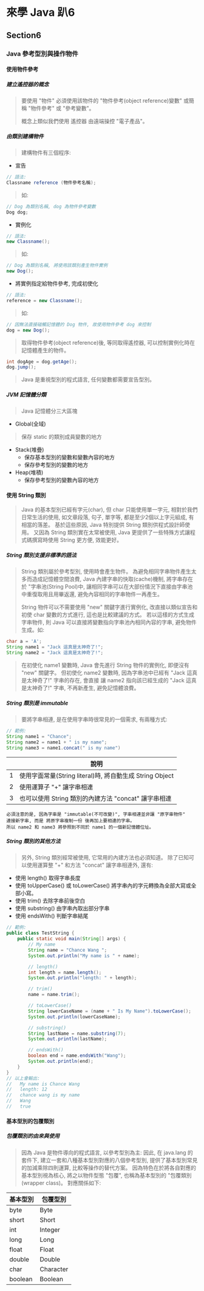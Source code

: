 # 來學 Java 趴6

## Section6

### Java 參考型別與操作物件

#### 使用物件參考
##### 建立遙控器的概念
> 要使用 "物件" 必須使用該物件的 "物件參考(object reference)變數" 或簡稱 "物件參考"
> 或 "參考變數"。
>
> 概念上類似我們使用 遙控器 由遠端操控 "電子產品"。

##### 由類別建構物件
> 建構物件有三個程序:
* 宣告
```java
// 語法:
Classname reference (物件參考名稱);
```
> 如:
```java
// Dog 為類別名稱, dog 為物件參考變數
Dog dog;
```
* 實例化
```java
// 語法:
new Classname();
```
> 如:
```java
// Dog 為類別名稱, 將使用該類別產生物件實例
new Dog();
```
* 將實例指定給物件參考, 完成初使化
```java
// 語法:
reference = new Classname();
```
> 如:
```java
// 因無法直接碰觸記憶體的 Dog 物件, 故使用物件參考 dog 來控制
dog = new Dog();
```
> 取得物件參考(object reference)後, 等同取得遙控器, 可以控制實例化時在記憶體產生的物件。
```java
int dogAge = dog.getAge();
dog.jump();
```
> Java 是重視型別的程式語言, 任何變數都需要宣告型別。

##### JVM 記憶體分類
> Java 記憶體分三大區塊
* Global(全域)
> 保存 static 的類別成員變數的地方
* Stack(堆疊)
  * 保存基本型別的變數和變數內容的地方
  * 保存參考型別的變數的地方
* Heap(堆積)
  * 保存參考型別的變數內容的地方

#### 使用 String 類別
> Java 的基本型別已經有字元(char), 但 char 只能使用單一字元,
> 相對於我們日常生活的使用, 如文章段落, 句子, 單字等, 都是至少2個以上字元組成,
> 有相當的落差。
> 基於這些原因, Java 特別提供 String 類別供程式設計師使用。
> 又因為 String 類別實在太常被使用, Java 更提供了一些特殊方式讓程式碼撰寫時使用
> String 更方便, 效能更好。

##### String 類別支援非標準的語法
> String 類別屬於參考型別, 使用時會產生物件。
> 為避免相同字串物件產生太多而造成記憶體空間浪費,
> Java 內建字串的快取(cache)機制, 將字串存在於 "字串池(String Pool)中,
> 讓相同字串可以在大部份情況下直接由字串池中重復取用且用畢返還,
> 避免內容相同的字串物件一再產生。
>
> String 物件可以不需要使用 "new" 關鍵字進行實例化, 改直接以類似宣告和初使 char
> 變數的方式進行, 這也是比較建議的方式。
> 若以這樣的方式生成字串物件, 則 Java 可以直接將變數指向字串池內相同內容的字串,
> 避免物件生成。如:
```java
char a = 'A';
String name1 = "Jack 這真是太神奇了!";
String name2 = "Jack 這真是太神奇了!";
```
> 在初使化 name1 變數時, Java 會先進行 String 物件的實例化, 即便沒有 "new" 關鍵字。
> 但初使化 name2 變數時, 因為字串池中已經有 "Jack 這真是太神奇了!" 字串的存在, 會直接
> 讓 name2 指向該已經生成的 "Jack 這真是太神奇了!" 字串, 不再新產生, 避免記憶體浪費。

##### String 類別是 immutable
> 要將字串相連, 是在使用字串時很常見的一個需求, 有兩種方式:
```java
// 範例:
String name1 = "Chance";
String name2 = name1 + " is my name";
String name3 = name1.concat(" is my name")
```

|         | 說明       |
|  ----   | ----      |
| 1 | 使用字面常量(String literal)時, 將自動生成 String Object |
| 2 | 使用運算子 "+" 讓字串相連  |
| 3 | 也可以使用 String 類別的內建方法 "concat" 讓字串相連 |

    必須注意的是, 因為字串是 "immutable(不可改變)", 字串相連並非讓 "原字串物件"
    連接新字串, 而是 將原字串複制一份 後再加上要相連的字串。
    所以 name2 和 name3 將參照到不同於 name1 的一個新記憶體位址。

##### String 類別的其他方法
> 另外, String 類別經常被使用, 它常用的內建方法也必須知道。
> 除了已知可以使用運算整 "+" 和方法 "concat" 讓字串相連外, 還有:
* 使用 length() 取得字串長度
* 使用 toUpperCase() 或 toLowerCase() 將字串內的字元轉換為全部大寫或全部小寫。
* 使用 trim() 去除字串前後空白
* 使用 substring() 由字串內取出部分字串
* 使用 endsWith() 判斷字串結尾

```java
// 範例:
public class TestString {
    public static void main(String[] args) {
        // My name
        String name = "Chance Wang ";
        System.out.println("My name is " + name);

        // length()
        int length = name.length();
        System.out.println("length: " + length);

        // trim()
        name = name.trim();

        // toLowerCase()
        String lowerCaseName = (name + " Is My Name").toLowerCase();
        System.out.println(lowerCaseName);

        // substring()
        String lastName = name.substring(7);
        System.out.println(lastName);

        // endsWith()
        boolean end = name.endsWith("Wang");
        System.out.println(end);
    }
}
// 以上會輸出:
//   My name is Chance Wang 
//   length: 12
//   chance wang is my name
//   Wang
//   true
```

#### 基本型別的包覆類別
##### 包覆類別的由來與使用
> 因為 Java 是物件導向的程式語言, 以參考型別為主:
> 因此, 在 java.lang 的套件下, 建立一套和八種基本型別對應的八個參考型別,
> 提供了基本型別常見的加減乘除四則運算, 比較等操作的替代方案。
> 因為特色在於將各自對應的基本型別視為核心, 將之以物件型態 "包覆",
> 也稱為基本型別的 "包覆類別(wrapper class)。 對應關係如下:

|  基本型別| 包覆型別   |
|  ----   | ----      |
| byte    | Byte      |
| short   | Short     |
| int     | Integer   |
| long    | Long      |
| float   | Float     |
| double  | Double    |
| char    | Character |
| boolean | Boolean   |